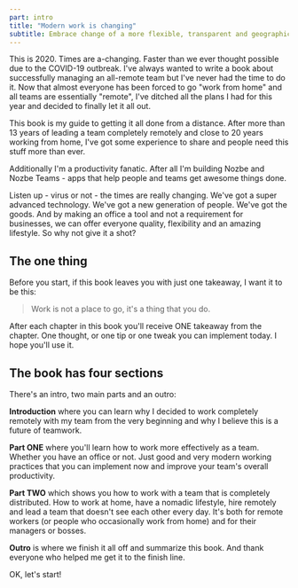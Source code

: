 ```yaml
---
part: intro
title: "Modern work is changing"
subtitle: Embrace change of a more flexible, transparent and geographically dispersed work
---
```


This is 2020. Times are a-changing. Faster than we ever thought possible due to the COVID-19 outbreak. I've always wanted to write a book about successfully managing an all-remote team but I've never had the time to do it. Now that almost everyone has been forced to go "work from home" and all teams are essentially "remote", I've ditched all the plans I had for this year and decided to finally let it all out.

This book is my guide to getting it all done from a distance. After more than 13 years of leading a team completely remotely and close to 20 years working from home, I've got some experience to share and people need this stuff more than ever.

Additionally I'm a productivity fanatic. After all I'm building Nozbe and Nozbe Teams - apps that help people and teams get awesome things done.

Listen up - virus or not - the times are really changing. We've got a super advanced technology. We've got a new generation of people. We've got the goods. And by making an office a tool and not a requirement for businesses, we can offer everyone quality, flexibility and an amazing lifestyle. So why not give it a shot?

## The one thing

Before you start, if this book leaves you with just one takeaway, I want it to be this:

> Work is not a place to go, it's a thing that you do.

After each chapter in this book you'll receive ONE takeaway from the chapter. One thought, or one tip or one tweak you can implement today. I hope you'll use it.

## The book has four sections

There's an intro, two main parts and an outro:

**Introduction** where you can learn why I decided to work completely remotely with my team from the very beginning and why I believe this is a future of teamwork.

**Part ONE** where you'll learn how to work more effectively as a team. Whether you have an office or not. Just good and very modern working practices that you can implement now and improve your team's overall productivity.

**Part TWO** which shows you how to work with a team that is completely distributed. How to work at home, have a nomadic lifestyle, hire remotely and lead a team that doesn't see each other every day. It's both for remote workers (or people who occasionally work from home) and for their managers or bosses.

**Outro** is where we finish it all off and summarize this book. And thank everyone who helped me get it to the finish line.

OK, let's start!